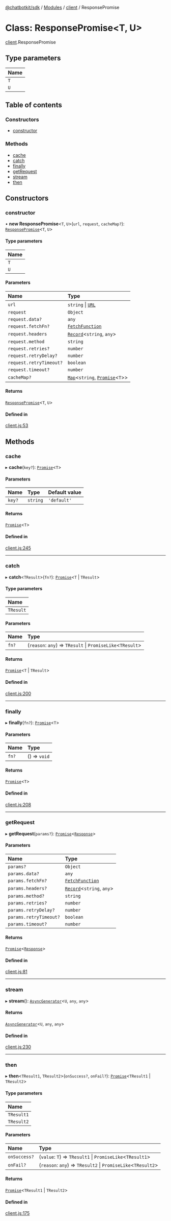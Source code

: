 [@chatbotkit/sdk](../README.md) / [Modules](../modules.md) / [client](../modules/client.md) / ResponsePromise

# Class: ResponsePromise\<T, U\>

[client](../modules/client.md).ResponsePromise

## Type parameters

| Name |
| :------ |
| `T` |
| `U` |

## Table of contents

### Constructors

- [constructor](client.ResponsePromise.md#constructor)

### Methods

- [cache](client.ResponsePromise.md#cache)
- [catch](client.ResponsePromise.md#catch)
- [finally](client.ResponsePromise.md#finally)
- [getRequest](client.ResponsePromise.md#getrequest)
- [stream](client.ResponsePromise.md#stream)
- [then](client.ResponsePromise.md#then)

## Constructors

### constructor

• **new ResponsePromise**\<`T`, `U`\>(`url`, `request`, `cacheMap?`): [`ResponsePromise`](client.ResponsePromise.md)\<`T`, `U`\>

#### Type parameters

| Name |
| :------ |
| `T` |
| `U` |

#### Parameters

| Name | Type |
| :------ | :------ |
| `url` | `string` \| [`URL`]( https://developer.mozilla.org/docs/Web/API/URL ) |
| `request` | `Object` |
| `request.data?` | `any` |
| `request.fetchFn?` | [`FetchFunction`](../modules/client.md#fetchfunction) |
| `request.headers` | [`Record`]( https://www.typescriptlang.org/docs/handbook/utility-types.html#recordkeys-type )\<`string`, `any`\> |
| `request.method` | `string` |
| `request.retries?` | `number` |
| `request.retryDelay?` | `number` |
| `request.retryTimeout?` | `boolean` |
| `request.timeout?` | `number` |
| `cacheMap?` | [`Map`]( https://developer.mozilla.org/docs/Web/JavaScript/Reference/Global_Objects/Map )\<`string`, [`Promise`]( https://developer.mozilla.org/docs/Web/JavaScript/Reference/Global_Objects/Promise )\<`T`\>\> |

#### Returns

[`ResponsePromise`](client.ResponsePromise.md)\<`T`, `U`\>

#### Defined in

[client.js:53](https://github.com/chatbotkit/node-sdk/blob/main/packages/sdk/src/client.js#L53)

## Methods

### cache

▸ **cache**(`key?`): [`Promise`]( https://developer.mozilla.org/docs/Web/JavaScript/Reference/Global_Objects/Promise )\<`T`\>

#### Parameters

| Name | Type | Default value |
| :------ | :------ | :------ |
| `key?` | `string` | `'default'` |

#### Returns

[`Promise`]( https://developer.mozilla.org/docs/Web/JavaScript/Reference/Global_Objects/Promise )\<`T`\>

#### Defined in

[client.js:245](https://github.com/chatbotkit/node-sdk/blob/main/packages/sdk/src/client.js#L245)

___

### catch

▸ **catch**\<`TResult`\>(`fn?`): [`Promise`]( https://developer.mozilla.org/docs/Web/JavaScript/Reference/Global_Objects/Promise )\<`T` \| `TResult`\>

#### Type parameters

| Name |
| :------ |
| `TResult` |

#### Parameters

| Name | Type |
| :------ | :------ |
| `fn?` | (`reason`: `any`) => `TResult` \| `PromiseLike`\<`TResult`\> |

#### Returns

[`Promise`]( https://developer.mozilla.org/docs/Web/JavaScript/Reference/Global_Objects/Promise )\<`T` \| `TResult`\>

#### Defined in

[client.js:200](https://github.com/chatbotkit/node-sdk/blob/main/packages/sdk/src/client.js#L200)

___

### finally

▸ **finally**(`fn?`): [`Promise`]( https://developer.mozilla.org/docs/Web/JavaScript/Reference/Global_Objects/Promise )\<`T`\>

#### Parameters

| Name | Type |
| :------ | :------ |
| `fn?` | () => `void` |

#### Returns

[`Promise`]( https://developer.mozilla.org/docs/Web/JavaScript/Reference/Global_Objects/Promise )\<`T`\>

#### Defined in

[client.js:208](https://github.com/chatbotkit/node-sdk/blob/main/packages/sdk/src/client.js#L208)

___

### getRequest

▸ **getRequest**(`params?`): [`Promise`]( https://developer.mozilla.org/docs/Web/JavaScript/Reference/Global_Objects/Promise )\<[`Response`]( https://developer.mozilla.org/docs/Web/API/Response )\>

#### Parameters

| Name | Type |
| :------ | :------ |
| `params?` | `Object` |
| `params.data?` | `any` |
| `params.fetchFn?` | [`FetchFunction`](../modules/client.md#fetchfunction) |
| `params.headers?` | [`Record`]( https://www.typescriptlang.org/docs/handbook/utility-types.html#recordkeys-type )\<`string`, `any`\> |
| `params.method?` | `string` |
| `params.retries?` | `number` |
| `params.retryDelay?` | `number` |
| `params.retryTimeout?` | `boolean` |
| `params.timeout?` | `number` |

#### Returns

[`Promise`]( https://developer.mozilla.org/docs/Web/JavaScript/Reference/Global_Objects/Promise )\<[`Response`]( https://developer.mozilla.org/docs/Web/API/Response )\>

#### Defined in

[client.js:81](https://github.com/chatbotkit/node-sdk/blob/main/packages/sdk/src/client.js#L81)

___

### stream

▸ **stream**(): [`AsyncGenerator`]( https://developer.mozilla.org/docs/Web/JavaScript/Reference/Global_Objects/AsyncGenerator )\<`U`, `any`, `any`\>

#### Returns

[`AsyncGenerator`]( https://developer.mozilla.org/docs/Web/JavaScript/Reference/Global_Objects/AsyncGenerator )\<`U`, `any`, `any`\>

#### Defined in

[client.js:230](https://github.com/chatbotkit/node-sdk/blob/main/packages/sdk/src/client.js#L230)

___

### then

▸ **then**\<`TResult1`, `TResult2`\>(`onSuccess?`, `onFail?`): [`Promise`]( https://developer.mozilla.org/docs/Web/JavaScript/Reference/Global_Objects/Promise )\<`TResult1` \| `TResult2`\>

#### Type parameters

| Name |
| :------ |
| `TResult1` |
| `TResult2` |

#### Parameters

| Name | Type |
| :------ | :------ |
| `onSuccess?` | (`value`: `T`) => `TResult1` \| `PromiseLike`\<`TResult1`\> |
| `onFail?` | (`reason`: `any`) => `TResult2` \| `PromiseLike`\<`TResult2`\> |

#### Returns

[`Promise`]( https://developer.mozilla.org/docs/Web/JavaScript/Reference/Global_Objects/Promise )\<`TResult1` \| `TResult2`\>

#### Defined in

[client.js:175](https://github.com/chatbotkit/node-sdk/blob/main/packages/sdk/src/client.js#L175)
